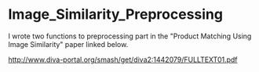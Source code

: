 # Image_Similarity_Preprocessing
I wrote two functions to preprocessing part in the "Product Matching Using Image Similarity" paper linked below. 
	
http://www.diva-portal.org/smash/get/diva2:1442079/FULLTEXT01.pdf
